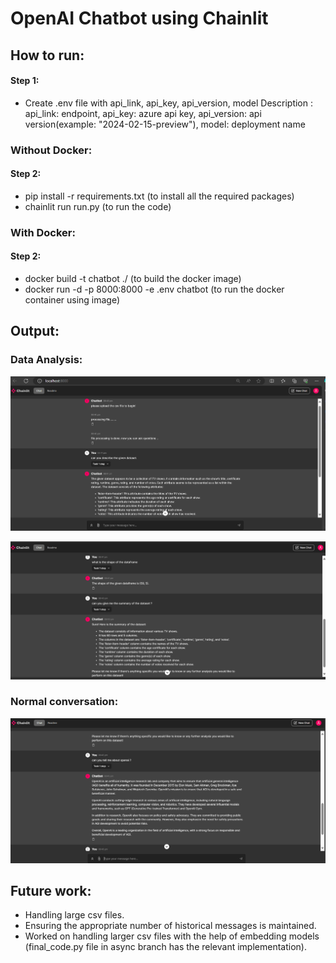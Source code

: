 # OpenAI Chatbot using Chainlit

## How to run:

#### Step 1: 
* Create .env file with api_link, api_key, api_version, model
Description : api_link: endpoint, api_key: azure api key, api_version: api version(example: "2024-02-15-preview"), model: deployment name
### Without Docker:
#### Step 2: 
* pip install -r requirements.txt (to install all the required packages)
* chainlit run run.py (to run the code)

### With Docker:
#### Step 2:
* docker build -t chatbot ./  (to build the docker image)
* docker run -d -p 8000:8000 -e .env chatbot (to run the docker container using image)

## Output:
### Data Analysis:
![alt text](image.png)

![alt text](image-1.png)

### Normal conversation:
![alt text](image-2.png)

## Future work:
* Handling large csv files.
* Ensuring the appropriate number of historical messages is maintained.
* Worked on handling larger csv files with the help of embedding models (final_code.py file in async branch has the relevant implementation).

